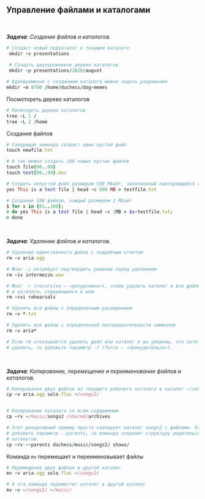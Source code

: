 ## Управление файлами и  каталогами


<br>

_**Задача**: Создание файлов и каталогов._

```ruby
# Cоздаст новый подкаталог в текущем каталоге
 mkdir -v presentations
 
 # Создать двухуровневое дерево каталогов
 mkdir -p presentations/2020/august

# Одновременно с созданием каталога можно задать разрешения
mkdir -m 0700 /home/duchess/dog-memes
```

Посмотореть дерево каталогов

```ruby
# Посмтореть дерево каталогов
tree -L 1 /
tree -L 2 /home
```

Создание файлов

```ruby
# Следующая команда создаст один пустой файл
touch newfile.txt

# А так можно создать 100 новых пустых файлов
touch file{00..99}
touch test{00..99}.doc

# Cоздать непустой файл размером 500 Мбайт, заполненный повторяющейся строкой This is a test file с помощью команды yes
yes This is a test file | head -c 500 MB > testfile.txt

# Cоздание 100 файлов, каждый размером 1 Мбайт
$ for x in {01..100};
> do yes This is a test file | head -c 1MB > $x-testfile.txt;
> done
```


<br>

_**Задача**: Удаление файлов и каталогов._

```ruby
# Удаление единственного файла с подробным отчетом
rm -v aria.ogg

# Флаг -i потребует подтвердить решение перед удалением
rm -iv intermezzo.wav

# Флаг -r (recursive — «рекурсивно»), чтобы удалить каталог и все файлы
# и каталоги, содержащиеся в нем
rm -rvi rehearsals

# Удалить все файлы с определенным расширением
rm -v *.txt

# Удалить все файлы с определенной последовательности символов
rm -v aria*

# Если rm отказывается удалить файл или каталог и вы уверены, что хотите его
# удалить, то добавьте параметр -f (force — «принудительно»).
```


<br>

_**Задача**: Копирование, перемещение и переименование файлов и каталогов._

```ruby
# Копирования двух файлов из текущего рабочего каталога в каталог ~/songs2:
cp -v aria.ogg solo.flac ~/songs2/


# Копирование каталога со всем содержимым
cp -rv ~/music/songs2 /shared/archives

# Этот рекурсивный пример просто скопирует каталог songs2 с файлами. Если
# добавить параметр --parents, то команда сохранит структуру родительских
# каталогов.
cp -rv --parents duchess/music/songs2/ shows/
```

Команда `mv` перемещает и переименовывает файлы

```ruby
# Перемещения двух файлов в другой каталог
mv -v aria.ogg solo.flac ~/songs2/

# А эта команда переместит каталог в другой каталог
mv -v ~/songs2/ ~/music/
```




















